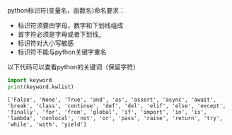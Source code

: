python标识符(变量名，函数名)命名要求：
* 标识符须要由字母，数字和下划线组成
* 首字符必须是字母或者下划线_
* 标识符对大小写敏感
* 标识符不能与python关键字重名

以下代码可以查看python的关键词（保留字符）


```python
import keyword
print(keyword.kwlist)
```

    ['False', 'None', 'True', 'and', 'as', 'assert', 'async', 'await', 'break', 'class', 'continue', 'def', 'del', 'elif', 'else', 'except', 'finally', 'for', 'from', 'global', 'if', 'import', 'in', 'is', 'lambda', 'nonlocal', 'not', 'or', 'pass', 'raise', 'return', 'try', 'while', 'with', 'yield']
    
